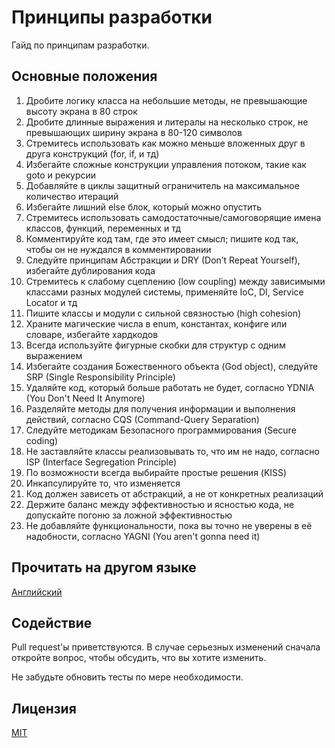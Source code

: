 # Принципы разработки

Гайд по принципам разработки.

## Основные положения

1. Дробите логику класса на небольшие методы, не превышающие высоту экрана в 80 строк
2. Дробите длинные выражения и литералы на несколько строк, не превышающих ширину экрана в 80-120 символов
3. Стремитесь использовать как можно меньше вложенных друг в друга конструкций (for, if, и тд)
4. Избегайте сложные конструкции управления потоком, такие как goto и рекурсии
5. Добавляйте в циклы защитный ограничитель на максимальное количество итераций
6. Избегайте лишний else блок, который можно опустить
7. Стремитесь использовать самодостаточные/самоговорящие имена классов, функций, переменных и тд
8. Комментируйте код там, где это имеет смысл; пишите код так, чтобы он не нуждался в комментировании
9. Следуйте принципам Абстракции и DRY (Don’t Repeat Yourself), избегайте дублирования кода
10. Стремитесь к слабому сцеплению (low coupling) между зависимыми классами разных модулей системы, применяйте IoC, DI, Service Locator и тд
11. Пишите классы и модули с сильной связностью (high cohesion)
12. Храните магические числа в enum, константах, конфиге или словаре, избегайте хардкодов
13. Всегда используйте фигурные скобки для структур с одним выражением
14. Избегайте создания Божественного объекта (God object), следуйте SRP (Single Responsibility Principle)
15. Удаляйте код, который больше работать не будет, согласно YDNIA (You Don't Need It Anymore)
16. Разделяйте методы для получения информации и выполнения действий, согласно CQS (Command-Query Separation)
17. Следуйте методикам Безопасного программирования (Secure coding)
18. Не заставляйте классы реализовывать то, что им не надо, согласно ISP (Interface Segregation Principle)
19. По возможности всегда выбирайте простые решения (KISS)
20. Инкапсулируйте то, что изменяется
21. Код должен зависеть от абстракций, а не от конкретных реализаций
22. Держите баланс между эффективностью и ясностью кода, не допускайте погоню за ложной эффективностью
23. Не добавляйте функциональности, пока вы точно не уверены в её надобности, согласно YAGNI (You aren't gonna need it)

## Прочитать на другом языке
[Английский](https://github.com/w3bsme/design-principles/blob/main/README.md)

## Содействие
Pull request'ы приветствуются. В случае серьезных изменений сначала откройте вопрос, чтобы обсудить, что вы хотите изменить.

Не забудьте обновить тесты по мере необходимости.

## Лицензия
[MIT](https://github.com/w3bsme/design-principles/blob/main/LICENSE)
